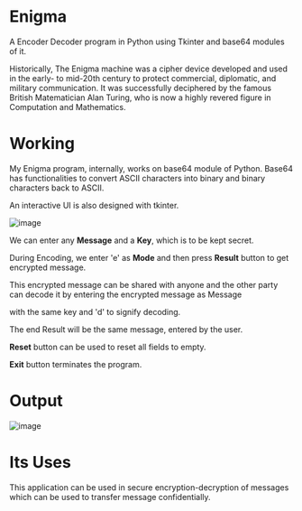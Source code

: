 # Enigma
A Encoder Decoder program in Python using Tkinter and base64 modules of it.

Historically, The Enigma machine was a cipher device developed and used in the early- to mid-20th century to protect commercial, diplomatic, and military communication. It was successfully deciphered by the famous British Matematician Alan Turing, who is now a highly revered figure in Computation and Mathematics.

# Working
My Enigma program, internally, works on base64 module of Python. Base64 has functionalities to convert ASCII characters into binary and binary characters back to ASCII.

An interactive UI is also designed with tkinter. 

![image](<img width="447" alt="Enigma 1" src="https://user-images.githubusercontent.com/77152270/172053064-2c18dc58-0c4f-4ad4-900b-d68b659d8021.png">)

We can enter any **Message** and a **Key**, which is to be kept secret.

During Encoding, we enter 'e' as **Mode** and then press **Result** button to get encrypted message.

This encrypted message can be shared with anyone and the other party can decode it by entering the encrypted message as Message

with the same key and 'd' to signify decoding.

The end Result will be the same message, entered by the user.

**Reset** button can be used to reset all fields to empty.

**Exit** button terminates the program.


# Output

![image](<img width="448" alt="enigma 2" src="https://user-images.githubusercontent.com/77152270/172053085-94ac1781-b63f-4ce3-9b20-606ab90f2be5.png">)

# Its Uses
This application can be used in secure encryption-decryption of messages which can be used to transfer message confidentially.
